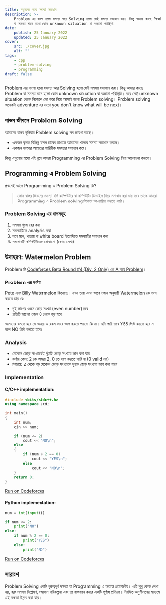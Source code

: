 ```yaml
---
title: নতুনদের জন্য সমস্যা সমাধান
description: >-
    Problem এর বাংলা হলো সমস্যা আর Solving হলো সেই সমস্যা সমাধান করা। কিন্তু আমার কাছে Problem
    বা সমস্যা মানে হলো কোন unknown situation বা অজানা পরিস্থিতি
date:
    publish: 25 January 2022
    updated: 25 January 2022
cover:
    src: ./cover.jpg
    alt: ""
tags:
    - cpp
    - problem-solving
    - programming
draft: false
---
```


Problem এর বাংলা হলো সমস্যা আর Solving হলো সেই সমস্যা সমাধান করা। কিন্তু আমার কাছে Problem বা সমস্যা মানে হলো কোন unknown situation বা অজানা পরিস্থিতি। আর সেই unknown situation থেকে নিজেকে বের করে নিয়ে আসাই হলো Problem solving। Problem solving অনেকটা adventure এর মতো you don't know what will be next।

## বাস্তব জীবনে Problem Solving

আমাদের বাস্তব দুনিয়ায় Problem solving সব জায়গা আছে।

-   একজন কৃষক বিভিন্ন ফসল চাষের মাধ্যমে আমাদের খাদ্যের সমস্যা সমাধান করছে।
-   একজন ডাক্তার আমাদের শারিরীক সমস্যার সমাধান করে।

কিন্তু এগুলোর মধ্যে এই ব্লগে আমরা Programming এর Problem Solving নিয়ে আলোচনা করবো।

## Programming এ Problem Solving

প্রথমেই আসে Programming এ Problem Solving কি?

> কোন বাস্তর জিবনের সমস্যা যদি কম্পিউটার বা কম্পিউটিং ডিভাইস দিয়ে সমাধান করা যায় তবে তাকে আমরা Programming এ Problem solving হিসাবে আখ্যায়িত করতে পারি।

### Problem Solving এর ধাপসমূহ

1. সমস্যা খুজে বের করা
2. সমস্যাটিকে analysis করা
3. মনে মনে, খাতায় বা white board ইত্যাদিতে সমস্যাটির সমাধান করা
4. সমাধানটি কম্পিউটারকে বোঝানো (কোড লেখা)

## উদাহরণ: Watermelon Problem

Problem টি [Codeforces Beta Round #4 (Div. 2 Only) এর A নম্বর Problem](https://codeforces.com/problemset/problem/4/A)।

### Problem এর বর্ণনা

Pete এবং Billy Watermelon কিনেছে। এখন তারা এমন ভাবে ওজন অনুযায়ী Watermelon কে ভাগ করতে চায় যে:

-   দুই ভাগের ওজন জোড় সংখ্যা (even number) হবে
-   প্রতিটি ভাগের ওজন 0 থেকে বড় হবে

আমাদের বলতে হবে যে আমরা এ রকম ভাবে ভাগ করতে পারবো কি না। যদি পারি তবে YES প্রিন্ট করতে হবে না হলে NO প্রিন্ট করতে হবে।

### Analysis

-   যেকােন জোড় সংখ্যাকেই দুইটি জোড় সংখ্যায় ভাগ করা যায়
-   কর্ণার কেস: 2 কে আমরা 2, 0 তে ভাগ করতে পারি না (0 valid নয়)
-   সিদ্ধান্ত: 2 থেকে বড় যেকোন জোড় সংখ্যাকে দুইটি জোড় সংখ্যায় ভাগ করা যাবে

### Implementation

#### C/C++ implementation:

```cpp
#include <bits/stdc++.h>
using namespace std;

int main()
{
	int num;
	cin >> num;

	if (num <= 2)
		cout << "NO\n";
	else
	{
		if (num % 2 == 0)
			cout << "YES\n";
		else
			cout << "NO\n";
	}
	return 0;
}
```

[Run on Codeforces](https://codeforces.com/contest/4/submission/159295024)

#### Python implementation:

```python
num = int(input())

if num <= 2:
    print("NO")
else:
    if num % 2 == 0:
        print("YES")
    else:
        print("NO")
```

[Run on Codeforces](https://codeforces.com/contest/4/submission/159295164)

## সারাংশ

Problem Solving একটি গুরুত্বপূর্ণ দক্ষতা যা Programming এ অত্যন্ত প্রয়োজনীয়। এটি শুধু কোড লেখা নয়, বরং সমস্যা বিশ্লেষণ, সমাধান পরিকল্পনা এবং তা বাস্তবায়ন করার একটি পূর্ণাঙ্গ প্রক্রিয়া। নিয়মিত অনুশীলনের মাধ্যমে এই দক্ষতা উন্নত করা যায়।
